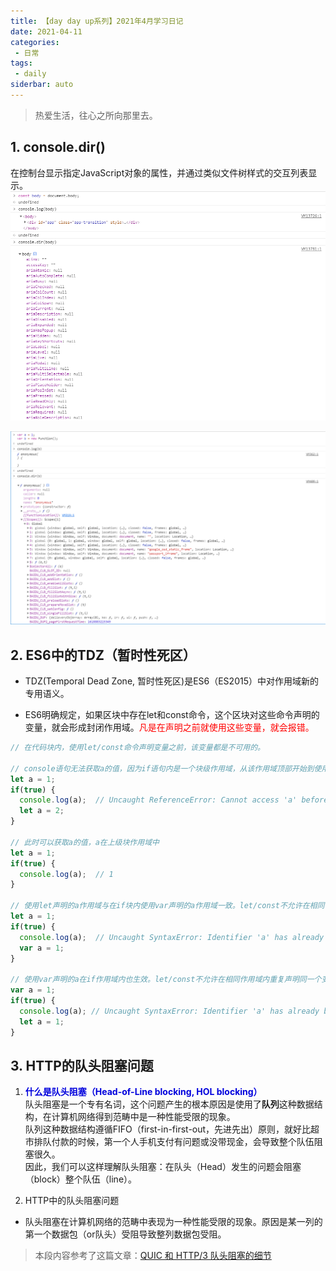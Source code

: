 ```yaml
---
title: 【day day up系列】2021年4月学习日记
date: 2021-04-11
categories:
 - 日常
tags:
 - daily
siderbar: auto
---
```


> 热爱生活，往心之所向那里去。

## 1. console.dir()
在控制台显示指定JavaScript对象的属性，并通过类似文件树样式的交互列表显示。
![](../images/daily-006.png)

![](../images/daily-007.png)

## 2. ES6中的TDZ（暂时性死区）
- TDZ(Temporal Dead Zone, 暂时性死区)是ES6（ES2015）中对作用域新的专用语义。

- ES6明确规定，如果区块中存在let和const命令，这个区块对这些命令声明的变量，就会形成封闭作用域。<font color="#ff0000">凡是在声明之前就使用这些变量，就会报错。</font>

```js
// 在代码块内，使用let/const命令声明变量之前，该变量都是不可用的。

// console语句无法获取a的值，因为if语句内是一个块级作用域，从该作用域顶部开始到使用let声明a之前，a都不可用。
let a = 1;
if(true) {
  console.log(a);  // Uncaught ReferenceError: Cannot access 'a' before initialization
  let a = 2;   
}

// 此时可以获取a的值，a在上级块作用域中
let a = 1;
if(true) {
  console.log(a);  // 1 
}

// 使用let声明的a作用域与在if块内使用var声明的a作用域一致。let/const不允许在相同作用域内重复声明同一个变量。
let a = 1;
if(true) {
  console.log(a);  // Uncaught SyntaxError: Identifier 'a' has already been declared
  var a = 1;
}

// 使用var声明的a在if作用域内也生效。let/const不允许在相同作用域内重复声明同一个变量。
var a = 1;
if(true) {
  console.log(a); // Uncaught SyntaxError: Identifier 'a' has already been declared
  let a = 1;
}
```
## 3. HTTP的队头阻塞问题
 1. **<font color="#0000dd">什么是队头阻塞（Head-of-Line blocking, HOL blocking）</font>**  
 队头阻塞是一个专有名词，这个问题产生的根本原因是使用了**队列**这种数据结构，在计算机网络得到范畴中是一种性能受限的现象。  
 队列这种数据结构遵循FIFO（first-in-first-out，先进先出）原则，就好比超市排队付款的时候，第一个人手机支付有问题或没带现金，会导致整个队伍阻塞很久。  
 因此，我们可以这样理解队头阻塞：在队头（Head）发生的问题会阻塞（block）整个队伍（line）。
 
 2. HTTP中的队头阻塞问题
 - 队头阻塞在计算机网络的范畴中表现为一种性能受限的现象。原因是某一列的第一个数据包（or队头）受阻导致整列数据包受阻。
 
 > 本段内容参考了这篇文章：[QUIC 和 HTTP/3 队头阻塞的细节](https://github.com/rmarx/holblocking-blogpost/blob/master/README_CN.md)
